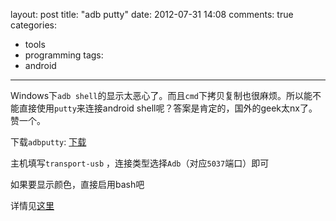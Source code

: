 layout: post
title: "adb putty"
date: 2012-07-31 14:08
comments: true
categories: 
  - tools
  - programming
tags: 
  - android
---

Windows下`adb shell`的显示太恶心了。而且`cmd`下拷贝复制也很麻烦。所以能不能直接使用`putty`来连接android shell呢？答案是肯定的，国外的geek太nx了。赞一个。

下载`adbputty`: [下载](http://github.com/sztupy/adbputty/downloads)

主机填写`transport-usb` ，连接类型选择`Adb`（对应`5037`端口）即可

如果要显示颜色，直接启用bash吧

详情见[这里](http://forum.xda-developers.com/showthread.php?t=803223)

